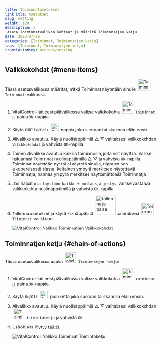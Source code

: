 ```yaml
---
title: Toiminnatasetukset
linkTitle: Asetukset
slug: setting
weight: 120
description: >
 Aseta Toiminnatvalikon kohteet ja määritä Toiminnatjen ketju
date: 2023-07-26
categories: [Toiminnat, Toiminnatjen ketju]
tags: [Toiminnat, Toiminnatjen ketju]
translationKey: actions/setting
---
```

## Valikkokohdat {#menu-items}

Tässä asetusvalikossa määrität, mitkä Toiminnat näytetään sinulle &nbsp;<img src="/icons/actions.svg" width="40" align="bottom" alt="Toiminnat" /> `Toiminnat`-valikossa.

1. VitalControl-laitteesi päävalikossa valitse valikkokohta &nbsp;<img src="/icons/actions.svg" width="40" align="bottom" alt="Toiminnat" /> `Toiminnat` ja paina `OK`-nappia.

2. Käytä `Päälle/Pois` &nbsp;<img src="/icons/gear.svg" width="25" align="bottom" alt="Toiminnatjen ketju" />&nbsp; nappia joko suoraan tai skannaa eläin ensin.

3. Alivalikko avautuu. Käytä nuolinäppäimiä △ ▽ valitaksesi valikkokohdan `Valikkokohdat` ja vahvista `OK`-napilla.

4. Toinen alivalikko avautuu kaikilla toiminnoilla, joita voit näyttää. Valitse haluamasi Toiminnat nuolinäppäimillä △ ▽ ja vahvista `OK`-napilla. Toiminnat näytetään nyt tai ei näytetä sinulle, riippuen sen alkuperäisestä tilasta. Keltainen ympyrä merkitsee näytettäviä Toiminnatja, harmaa ympyrä merkitsee näyttämättömiä Toiminnatja.

5. Jos haluat `ota käyttöön kaikki + nollausjärjestys`, valitse vastaava valikkokohta nuolinäppäimillä ja vahvista `OK`-napilla.

6. Tallenna asetukset ja käytä `F1`-näppäintä &nbsp;<img src="/icons/footer/save_exit.svg" width="65" align="bottom" alt="Tallenna ja palaa" /> palataksesi &nbsp;<img src="/icons/actions.svg" width="40" align="bottom" alt="Toiminnat" /> `Toiminnat`-valikkoon.

    ![VitalControl: Valikko Toiminnatjen Valikkokohdat](../images/menu.png "Valikkokohdat")

## Toiminnatjen ketju {#chain-of-actions}

Tässä asetusvalikossa asetat &nbsp;<img src="/icons/actions/action-chain.svg" width="35" align="bottom" alt="Toiminnatjen ketju" />&nbsp; `Toiminnatjen ketjun`.

1. VitalControl-laitteesi päävalikossa valitse valikkokohta &nbsp;<img src="/icons/actions.svg" width="40" align="bottom" alt="Toiminnat" /> `Toiminnat` ja paina `OK`-nappia.

2. Käytä `On/Off` &nbsp;<img src="/icons/gear.svg" width="25" align="bottom" alt="Toimintaketju" />&nbsp; painiketta joko suoraan tai skannaa eläin ensin.

3. Alivalikko avautuu. Käytä nuolinäppäimiä △ ▽ valitaksesi valikkokohdan &nbsp;<img src="/icons/actions/action-chain.svg" width="35" align="bottom" alt="Toimintaketju" />&nbsp; `toimintaketju` ja vahvista `OK`.

4. Lisäohjeita löytyy [täältä](/fi/docs/chain-of-actions/#set-chain-of-actions).

    ![VitalControl: Valikko Toiminnat Toimintaketju](../images/chainofactions.png "Toimintaketju")
